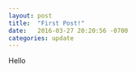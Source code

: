 ```yaml
---
layout: post
title:  "First Post!"
date:   2016-03-27 20:20:56 -0700
categories: update
---
```


Hello